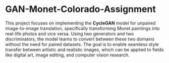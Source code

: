 # GAN-Monet-Colorado-Assignment
This project focuses on implementing the **CycleGAN** model for unpaired image-to-image translation, specifically transforming Monet paintings into real-life photos and vice versa. Using two generators and two discriminators, the model learns to convert between these two domains without the need for paired datasets. The goal is to enable seamless style transfer between artistic and realistic images, which can be applied to fields like digital art, image editing, and computer vision research.
